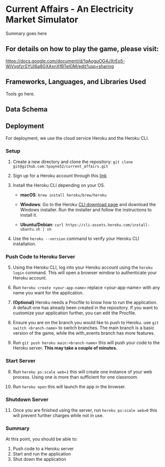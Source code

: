 # Current Affairs - An Electricity Market Simulator
Summary goes here

## For details on how to play the game, please visit:
https://docs.google.com/document/d/1qAoguOG4JXrEo5-WjVypfzrSYUI6a8GXAxnXfBTelGM/edit?usp=sharing

## Frameworks, Languages, and Libraries Used
Tools go here.

## Data Schema

## Deployment

For deployment, we use the cloud service Heroku and the Heroku CLI.

### Setup

1. Create a new directory and clone the repository: `git clone git@github.com:tpayne52/current_affairs.git`

2. Sign up for a Heroku account through this [link](https://signup.heroku.com/login)

3. Install the Heroku CLI depending on your OS.

    - **macOS**: `brew install heroku/brew/heroku`
    
    - **Windows**: Go to the Heroku [CLI download page](https://devcenter.heroku.com/articles/heroku-cli#install-the-heroku-cli) and download the Windows installer. Run the installer and follow the instructions to install it.
    
    - **Ubuntu/Debian**: `curl https://cli-assets.heroku.com/install-ubuntu.sh | sh`

4. Use the `heroku --version` command to verify your Heroku CLI installation.

### Push Code to Heroku Server

5. Using the Heroku CLI, log into your Heroku account using the `heroku login` command. This will open a browser window to authenticate your Heroku account.

6. Run `heroku create <your-app-name>` replace \<your-app-name\> with any name you want for the application.

7. **(Optional)** Heroku needs a Procfile to know how to run the application. A default one has already been created in the repository. If you want to customize your application further, you can edit the Procfile.

8. Ensure you are on the branch you would like to push to Heroku. use `git switch <branch-name>` to switch branches. The main branch is a basic version of the game, while the with_events branch has more features.

9. Run `git push heroku main:<branch-name>` this will push your code to the Heroku server. **This may take a couple of minutes.**

### Start Server

9. Run `heroku ps:scale web=1` this will create one instance of your web process. Using one is more than sufficient for one classroom.

10. Run `heroku open` this will launch the app in the browser.

### Shutdown Server

11. Once you are finished using the server, run `heroku ps:scale web=0` this will prevent further charges while not in use.

### Summary
At this point, you should be able to:

1. Push code to a Heroku server
2. Start and run the application
3. Shut down the application



